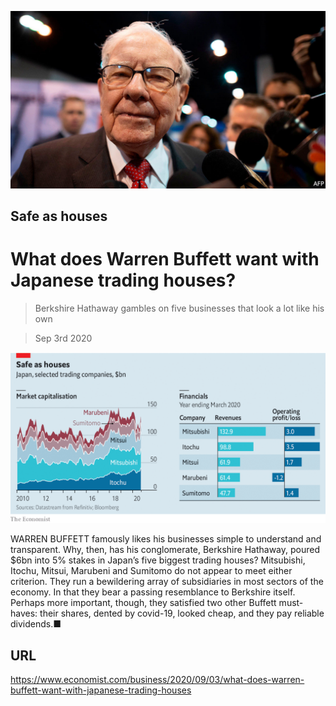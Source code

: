 ![](./images/20200905_WBP504.jpg)

## Safe as houses

# What does Warren Buffett want with Japanese trading houses?

> Berkshire Hathaway gambles on five businesses that look a lot like his own

> Sep 3rd 2020





![](./images/20200905_WBC409.png)

WARREN BUFFETT famously likes his businesses simple to understand and transparent. Why, then, has his conglomerate, Berkshire Hathaway, poured $6bn into 5% stakes in Japan’s five biggest trading houses? Mitsubishi, Itochu, Mitsui, Marubeni and Sumitomo do not appear to meet either criterion. They run a bewildering array of subsidiaries in most sectors of the economy. In that they bear a passing resemblance to Berkshire itself. Perhaps more important, though, they satisfied two other Buffett must-haves: their shares, dented by covid-19, looked cheap, and they pay reliable dividends.■

## URL

https://www.economist.com/business/2020/09/03/what-does-warren-buffett-want-with-japanese-trading-houses
